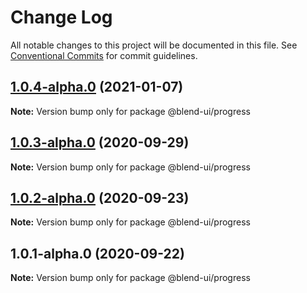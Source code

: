 # Change Log

All notable changes to this project will be documented in this file.
See [Conventional Commits](https://conventionalcommits.org) for commit guidelines.

## [1.0.4-alpha.0](https://prifina-admin/prifina/blend-ui/compare/@blend-ui/progress@1.0.3-alpha.0...@blend-ui/progress@1.0.4-alpha.0) (2021-01-07)

**Note:** Version bump only for package @blend-ui/progress





## [1.0.3-alpha.0](https://github.com/prifina/blend-ui/compare/@blend-ui/progress@1.0.2-alpha.0...@blend-ui/progress@1.0.3-alpha.0) (2020-09-29)

**Note:** Version bump only for package @blend-ui/progress





## [1.0.2-alpha.0](https://github.com/prifina/blend-ui/compare/@blend-ui/progress@1.0.1-alpha.0...@blend-ui/progress@1.0.2-alpha.0) (2020-09-23)

**Note:** Version bump only for package @blend-ui/progress





## 1.0.1-alpha.0 (2020-09-22)

**Note:** Version bump only for package @blend-ui/progress
